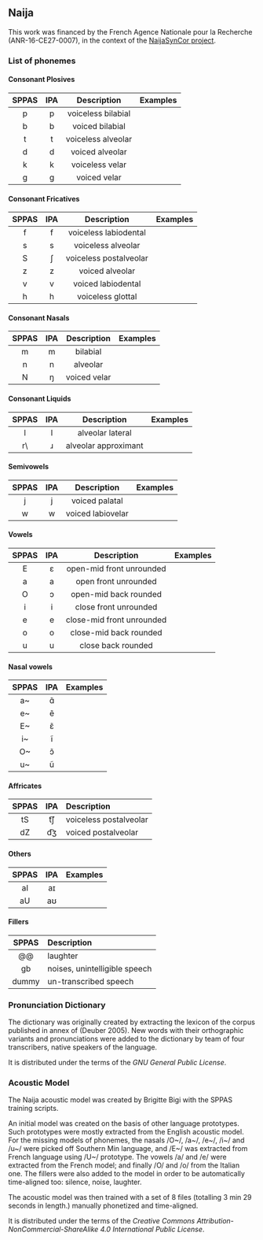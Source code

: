 ## Naija


This work was financed by the French Agence Nationale pour la Recherche 
(ANR-16-CE27-0007), in the context of the 
[NaijaSynCor project](http://naijasyncor.huma-num.fr/).


### List of phonemes

#### Consonant Plosives

| SPPAS |  IPA  | Description           | Examples             |
|:-----:|:-----:|:---------------------:|:---------------------|
|   p   |   p   | voiceless bilabial    |       |
|   b   |   b   | voiced bilabial       |       |
|   t   |   t   | voiceless alveolar    |       |
|   d   |   d   | voiced alveolar       |       |
|   k   |   k   | voiceless velar       |     |
|   g   |   g   | voiced velar          |     |


#### Consonant Fricatives

| SPPAS |  IPA  | Description            | Examples             |
|:-----:|:-----:|:----------------------:|:---------------------|
|   f   |   f   | voiceless labiodental  |    |
|   s   |   s   | voiceless alveolar     |    |
|   S   |   ʃ   | voiceless postalveolar |    |
|   z   |   z   | voiced alveolar        |    |
|   v   |   v   | voiced labiodental     |    |
|   h   |   h   | voiceless glottal      |    |


#### Consonant Nasals

| SPPAS |  IPA  | Description            | Examples           |
|:-----:|:-----:|:----------------------:|:-------------------|
|   m   |   m   | bilabial               |   |
|   n   |   n   | alveolar               |   |
|   N   |   ŋ   | voiced velar           |   |


#### Consonant Liquids

| SPPAS |  IPA  | Description            | Examples            |
|:-----:|:-----:|:----------------------:|:--------------------|
|   l   |   l   | alveolar lateral       |        |
|   r\\ |   ɹ   | alveolar approximant   |        |


#### Semivowels

| SPPAS |  IPA  | Description            | Examples             |
|:-----:|:-----:|:----------------------:|:---------------------|
|   j   |   j   | voiced palatal         |    |
|   w   |   w   | voiced labiovelar      |    | 


#### Vowels

| SPPAS |  IPA  | Description               | Examples           |
|:-----:|:-----:|:-------------------------:|:-------------------|
|   E   |   ɛ   | open-mid front unrounded  |  |
|   a   |   a   | open front unrounded      |  |
|   O   |   ɔ   | open-mid back rounded     |  |
|   i   |   i   | close front unrounded     |  |
|   e   |   e   | close-mid front unrounded |  |
|   o   |   o   | close-mid back rounded    |  |
|   u   |   u   | close back rounded        |  |


#### Nasal vowels

| SPPAS |  IPA  | Examples                             |
|:-----:|:-----:|--------------------------------------|
|  a~   |  ɑ̃    |  |
|  e~   |  ẽ    |  |
|  E~  |   ɛ̃    |  |
|  i~   |  ĩ    |  |
|  O~   |  ɔ̃    |  |
|  u~   |  ũ    |  |



#### Affricates

| SPPAS |  IPA  | Description               |
|:-----:|:-----:|:--------------------------|
|  tS   |  t͡ʃ   | voiceless postalveolar    |  
|  dZ   |  d͡ʒ   | voiced postalveolar       | 


#### Others

| SPPAS |  IPA  | Examples                  |
|:-----:|:-----:|:--------------------------|
|  aI   |  aɪ   |     |
|  aU   |  aʊ   |     |


#### Fillers

| SPPAS | Description                     | 
|:-----:|:--------------------------------|
| @@    |  laughter                       |
| gb    |  noises,  unintelligible speech |
| dummy |  un-transcribed speech          |



### Pronunciation Dictionary

The dictionary was originally created by extracting the lexicon of the corpus
published in annex of (Deuber 2005). New words with their orthographic variants 
and pronunciations were added to the dictionary by team of four transcribers, 
native speakers of the language.

It is distributed under the terms of the *GNU General Public License*.


### Acoustic Model

The Naija acoustic model was created by Brigitte Bigi with the 
SPPAS training scripts.

An initial model was created on the basis of other language prototypes.
Such prototypes were mostly extracted from the English acoustic model.
For the missing models of phonemes, the nasals /O~/, /a~/, /e~/, 
/i~/ and /u~/ were picked off Southern Min language, and /E~/ was extracted 
from French language using /U~/ prototype. The vowels /a/ and /e/ were extracted
from the French model; and finally /O/ and /o/ from the Italian one. 
The fillers were also added to the model in order to be automatically 
time-aligned too: silence, noise, laughter.

The acoustic model was then trained with a set of 8 files (totalling 3 min 29 
seconds in length.) manually phonetized and time-aligned.

It is distributed under the terms of the 
*Creative Commons Attribution-NonCommercial-ShareAlike 4.0 International Public License*.
